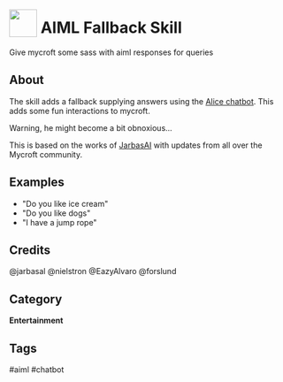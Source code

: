 # <img src='https://raw.githack.com/FortAwesome/Font-Awesome/master/svgs/solid/robot.svg' card_color='#40DBB0' width='50' height='50' style='vertical-align:bottom'/> AIML Fallback Skill 
 
Give mycroft some sass with aiml responses for queries

## About 
The skill adds a fallback supplying answers using the [Alice chatbot](https://www.chatbots.org/chatbot/a.l.i.c.e/). This adds some fun interactions to mycroft.

Warning, he might become a bit obnoxious...

This is based on the works of [JarbasAI](https://github.com/JarbasAI) with updates from all over the Mycroft community.

## Examples 
* "Do you like ice cream"
* "Do you like dogs"
* "I have a jump rope"

## Credits 
@jarbasal
@nielstron
@EazyAlvaro
@forslund



## Category
**Entertainment**

## Tags
#aiml
#chatbot

